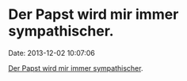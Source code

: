 Der Papst wird mir immer sympathischer.
=======================================

Date: 2013-12-02 10:07:06

[Der Papst wird mir immer
sympathischer](http://www.washingtonpost.com/national/on-faith/pope-ramps-up-charity-office-to-be-near-poor-sick/2013/11/29/ac9cd9a6-58d0-11e3-bdbf-097ab2a3dc2b_story.html).
